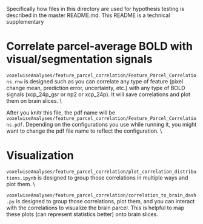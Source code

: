 Specifically how files in this directory are used for hypothesis testing is described in the master README.md. This README is a technical supplementary 

# Correlate parcel-average BOLD with visual/segmentation signals

`voxelwiseAnalyses/feature_parcel_correlation/Feature_Parcel_Correlations.rnw` is designed such as you can correlate any type of feature (pixel change mean, prediction error, uncertainty, etc.) with any type of BOLD signals (xcp_24p_gsr or np2 or xcp_24p). It will save correlations and plot them on brain slices. \

After you knitr this file, the pdf name will be `voxelwiseAnalyses/feature_parcel_correlation/Feature_Parcel_Correlations.pdf`. Depending on the configurations you use while running it, you might want to change the pdf file name to reflect the configuration. \

# Visualization

`voxelwiseAnalyses/feature_parcel_correlation/plot_correlation_distributions.ipynb` is designed to group those correlations in multiple ways and plot them. \

`voxelwiseAnalyses/feature_parcel_correlation/correlation_to_brain_dash.py` is designed to group those correlations, plot them, and you can interact with the correlations to visualize the brain parcel. This is helpful to map these plots (can represent statistics better) onto brain slices.